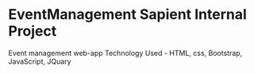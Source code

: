 # EventManagement Sapient Internal Project
Event management web-app
Technology Used - HTML, css, Bootstrap, JavaScript, JQuary
